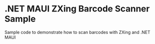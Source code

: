 
# .NET MAUI ZXing Barcode Scanner Sample
 Sample code to demonstrate how to scan barcodes with ZXing and .NET MAUI

